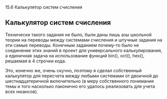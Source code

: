 15.6 Калькулятор систем счисления

## Калькулятор систем счисления ##

Технически такого задания не было, были даны лишь азы школьной теории на переводы между системами счисления и штучные задания на эти самые переводы.
Конечным заданием почему-то было не соединение этих знаний в проект для универсального калькулирования, а единичная задача на использование функций bin(), oct(), hex(), решаемая в 4 строчки кода.

Это, конечно же, очень скучно, поэтому я сделал собственный калькулятор для пересчета между любыми системами от двоичной до шестнадцатеричной включительно
(в меру собственного понимания темы и того насколько лаконично его удалось реализовать для учета всех нюансов).
